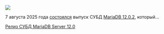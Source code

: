 <!--2025-08-09 05:35:04-->
<div class="yb">
  <div class="rss habr"><img src="https://habrastorage.org/getpro/habr/upload_files/111/08c/c59/11108cc5958237a83e624e41ec5156db.png" /><p>7&nbsp;августа 2025&nbsp;года <a href="https://github.com/MariaDB/server/releases/tag/mariadb-12.0.2" rel="noopener noreferrer nofollow">состоялся</a> выпуск СУБД <a href="https://mariadb.com/docs/release-notes/community-server/release-notes-mariadb-12.0-rolling-releases/mariadb-12.0.2-release-notes" rel="noopener noreferrer nofollow">MariaDB 12.0.2</a>, который... <p class="titl"><a href="https://habr.com/ru/news/935524/?utm_source=habrahabr&utm_medium=rss&utm_campaign=935524">Релиз СУБД MariaDB Server 12.0</a></p></div>
</div>

